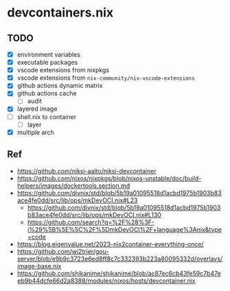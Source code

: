 # devcontainers.nix

## TODO

- [x] environment variables
- [x] executable packages
- [x] vscode extensions from nixpkgs
- [x] vscode extensions from `nix-community/nix-vscode-extensions`
- [x] github actions dynamic matrix
- [x] github actions cache
  - [ ] audit
- [x] layered image
- [ ] shell.nix to container
  - [ ] layer
- [x] multiple arch

## Ref

- https://github.com/niksi-aalto/niksi-devcontainer
- https://github.com/nixos/nixpkgs/blob/nixos-unstable/doc/build-helpers/images/dockertools.section.md
- https://github.com/divnix/std/blob/5b19a01095518d1acbd1975b1903b83ace4fe0dd/src/lib/ops/mkDevOCI.nix#L23
  - https://github.com/divnix/std/blob/5b19a01095518d1acbd1975b1903b83ace4fe0dd/src/lib/ops/mkDevOCI.nix#L130
  - https://github.com/search?q=%2F%28%3F-i%29%5B%5E%5C%2F%5DmkDevOCI%2F+language%3Anix&type=code
- https://blog.eigenvalue.net/2023-nix2container-everything-once/
- https://github.com/wi2trier/gpu-server/blob/e9b9c3723e6ed8ff8c7c332393b223a80095332d/overlays/image-base.nix
- https://github.com/shikanime/shikanime/blob/ac87ec6cb43fe59c7b47eeb9b44dcfe66d2a8388/modules/nixos/hosts/devcontainer.nix
